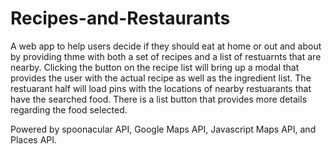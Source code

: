 # Recipes-and-Restaurants

A web app to help users decide if they should eat at home or out and about by providing thme with both a set of recipes and a list of restuarnts that are nearby. Clicking the button on the recipe list will bring up a modal that provides the user with the actual recipe as well as the ingredient list. The restuarant half will load pins with the locations of nearby restuarants that have the searched food. There is a list button that provides more details regarding the food selected.


Powered by spoonacular API, Google Maps API, Javascript Maps API, and Places API.